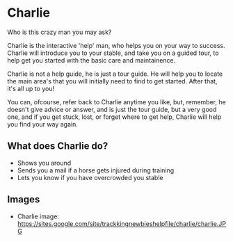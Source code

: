 # Charlie

Who is this crazy man you may ask?

Charlie is the interactive 'help' man, who helps you on your way to success. Charlie will introduce you to your stable, and take you on a guided tour, to help get you started with the basic care and maintainence.

Charlie is not a help guide, he is just a tour guide. He will help you to locate the main area's that you will initially need to find to get started. After that, it's all up to you!

You can, ofcourse, refer back to Charlie anytime you like, but, remember, he doesn't give advice or answer, and is just the tour guide, but a very good one, and if you get stuck, lost, or forget where to get help, Charlie will help you find your way again.

## What does Charlie do?

- Shows you around
- Sends you a mail if a horse gets injured during training  
- Lets you know if you have overcrowded you stable

## Images
- Charlie image: https://sites.google.com/site/trackkingnewbieshelpfile/charlie/charlie.JPG
